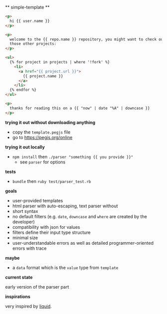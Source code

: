 ** simple-template **

```html
<p>
  hi {{ user.name }}
</p>

<p>
  welcome to the {{ repo.name }} repository, you might want to check out
  those other projects:
</p>

<ul>
  {% for project in projects | where '!fork' %}
    <li>
      <a href="{{ project.url }}">
        {{ project.name }}
      </a>
    </li>
  {% endfor %}
</ul>

<p>
  thanks for reading this on a {{ "now" | date "%A" | downcase }}
</p>
```

**trying it out without downloading anything**

- copy the `template.pegjs` file
- go to <https://pegjs.org/online>

**trying it out locally**

- `npm install` then `./parser "something {{ you provide }}"`
  - see `parser` for options

**tests**

- `bundle` then `ruby test/parser_test.rb`

**goals**

- user-provided templates
- html parser with auto-escaping, text parser without
- short syntax
- no default filters (e.g. `date`, `downcase` and `where` are created by the developer)
- compatibility with json for values
- filters define their input type structure
- minimal size
- user-understandable errors as well as detailed programmer-oriented errors with trace

**maybe**

- a `data` format which is the `value` type from `template`

**current state**

early version of the parser part

**inspirations**

very inspired by [liquid](https://shopify.github.io/liquid/).
